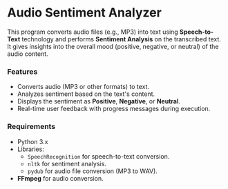 # Audio Sentiment Analyzer

This program converts audio files (e.g., MP3) into text using **Speech-to-Text** technology and performs **Sentiment Analysis** on the transcribed text. It gives insights into the overall mood (positive, negative, or neutral) of the audio content.

### Features
- Converts audio (MP3 or other formats) to text.
- Analyzes sentiment based on the text's content.
- Displays the sentiment as **Positive**, **Negative**, or **Neutral**.
- Real-time user feedback with progress messages during execution.

### Requirements
- Python 3.x
- Libraries:
  - `SpeechRecognition` for speech-to-text conversion.
  - `nltk` for sentiment analysis.
  - `pydub` for audio file conversion (MP3 to WAV).
- **FFmpeg** for audio conversion.



